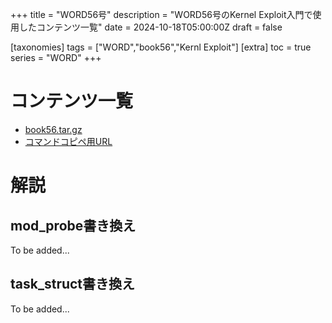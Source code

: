 +++
title = "WORD56号"
description = "WORD56号のKernel Exploit入門で使用したコンテンツ一覧"
date = 2024-10-18T05:00:00Z
draft = false

[taxonomies]
tags = ["WORD","book56","Kernl Exploit"]
[extra]
toc = true
series = "WORD"
+++

# コンテンツ一覧
- [book56.tar.gz](https://drive.proton.me/urls/524KN0JS58#Dr212Euef2nX)
- [コマンドコピペ用URL](https://paste.c-net.org/HeineVirginia)

# 解説
## mod_probe書き換え
To be added...

## task_struct書き換え
To be added...
